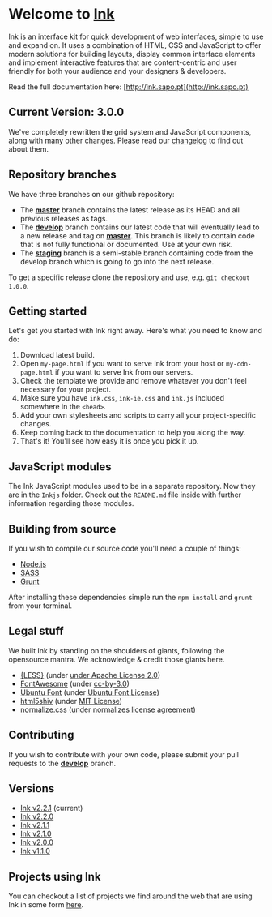 # Welcome to [Ink](http://ink.sapo.pt)

Ink is an interface kit for quick development of web interfaces, simple to use and expand on. It uses a combination of HTML, CSS and JavaScript to offer modern solutions for building layouts, display common interface elements and implement interactive features that are content-centric and user friendly for both your audience and your designers & developers.

Read the full documentation here: [http://ink.sapo.pt](http://ink.sapo.pt)


## Current Version: 3.0.0

We've completely rewritten the grid system and JavaScript components, along with many other changes. Please read our [changelog](http://ink.sapo.pt/changelog) to find out about them.


## Repository branches
    
We have three branches on our github repository:

* The **[master](https://github.com/sapo/Ink/tree/master)** branch contains the latest release as its HEAD and all previous releases as tags.
* The **[develop](https://github.com/sapo/Ink/tree/develop)** branch contains our latest code that will eventually lead to a new release and tag on **[master](https://github.com/sapo/Ink/tree/master)**. This branch is likely to contain code that is not fully functional or documented. Use at your own risk.
* The **[staging](https://github.com/sapo/Ink/tree/staging)** branch is a semi-stable branch containing code from the develop branch which is going to go into the next release.

To get a specific release clone the repository and use, e.g. `git checkout 1.0.0`.


## Getting started

Let's get you started with Ink right away. Here's what you need to know and do:

1. Download latest build.
2. Open `my-page.html` if you want to serve Ink from your host or `my-cdn-page.html` if you want to serve Ink from our servers.
3. Check the template we provide and remove whatever you don't feel necessary for your project.
4. Make sure you have `ink.css`, `ink-ie.css` and `ink.js` included somewhere in the `<head>`.
5. Add your own stylesheets and scripts to carry all your project-specific changes.
6. Keep coming back to the documentation to help you along the way.
7. That's it! You'll see how easy it is once you pick it up.


## JavaScript modules

The Ink JavaScript modules used to be in a separate repository. Now they are in the `Inkjs` folder. Check out the `README.md` file inside with further information regarding those modules.


## Building from source

If you wish to compile our source code you'll need a couple of things:

+ [Node.js](http://nodejs.org/)
+ [SASS](http://sass-lang.com/install)
+ [Grunt](http://gruntjs.com/getting-started)

After installing these dependencies simple run the ```npm install``` and ```grunt``` from your terminal.


## Legal stuff

We built Ink by standing on the shoulders of giants, following the opensource mantra. We acknowledge & credit those giants here.

* [{LESS}](http://lesscss.org/) (under [under Apache License 2.0](https://github.com/cloudhead/less.js/blob/master/LICENSE))
* [FontAwesome](http://fortawesome.github.io/Font-Awesome/) (under [cc-by-3.0](http://creativecommons.org/licenses/by/3.0/))
* [Ubuntu Font](http://font.ubuntu.com/) (under [Ubuntu Font License](http://font.ubuntu.com/licence/))
* [html5shiv](https://code.google.com/p/html5shiv/) (under [MIT License](http://opensource.org/licenses/MIT))
* [normalize.css](http://necolas.github.io/normalize.css/) (under [normalizes license agreement](https://github.com/necolas/normalize.css/blob/master/LICENSE.md))


## Contributing

If you wish to contribute with your own code, please submit your pull requests to the **[develop](https://github.com/sapo/Ink/tree/develop)** branch.


## Versions

* [Ink v2.2.1](https://github.com/sapo/Ink/archive/2.2.1.zip) (current)
* [Ink v2.2.0](https://github.com/sapo/Ink/archive/2.2.0.zip)
* [Ink v2.1.1](https://github.com/sapo/Ink/archive/2.1.1.zip)
* [Ink v2.1.0](https://github.com/sapo/Ink/archive/2.1.0.zip)
* [Ink v2.0.0](https://github.com/sapo/Ink/archive/2.0.0.zip)
* [Ink v1.1.0](https://github.com/sapo/Ink/archive/1.1.0.zip)

## Projects using Ink

You can checkout a list of projects we find around the web that are using Ink in some form [here](https://github.com/sapo/Ink/wiki/Projects-using-Ink).
